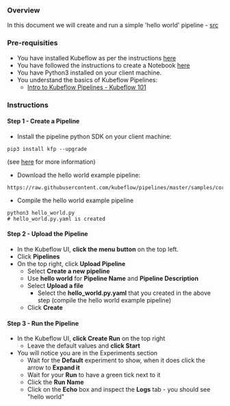 ### Overview

In this document we will create and run a simple 'hello world' pipeline - [src](https://raw.githubusercontent.com/kubeflow/pipelines/master/samples/core/helloworld/hello_world.py)

### Pre-requisities

- You have installed Kubeflow as per the instructions [here](../README-KUBEFLOW.md)
- You have followed the instructions to create a Notebook [here](./HELLO-WORLD-NOTEBOOK.md)
- You have Python3 installed on your client machine.
- You understand the basics of Kubeflow Pipelines:
  - [Intro to Kubeflow Pipelines - Kubeflow 101](https://www.youtube.com/watch?v=_AY8mmbR1o4)

### Instructions

#### Step 1 - Create a Pipeline

- Install the pipeline python SDK on your client machine:

```
pip3 install kfp --upgrade
```

(see [here](https://www.kubeflow.org/docs/pipelines/sdk/install-sdk/) for more information)

- Download the hello world example pipeline:

```
https://raw.githubusercontent.com/kubeflow/pipelines/master/samples/core/helloworld/hello_world.py
```

- Compile the hello world example pipeline

```
python3 hello_world.py
# hello_world.py.yaml is created
```


#### Step 2 - Upload the Pipeline

- In the Kubeflow UI, **click the menu button** on the top left.
- Click **Pipelines**
- On the top right, click **Upload Pipeline**
  - Select **Create a new pipeline**
  - Use **hello world** for **Pipeline Name** and **Pipeline Description**
  - Select **Upload a file**
    - Select the **hello_world.py.yaml** that you created in the above step (compile the hello world example pipeline)
  - Click **Create**
  
#### Step 3 - Run the Pipeline

- In the Kubeflow UI, **click Create Run** on the top right
  - Leave the default values and **click Start**
- You will notice you are in the Experiments section
  - Wait for the **Default** experiment to show, when it does click the arrow to **Expand it**
  - Wait for your **Run** to have a green tick next to it
  - Click the **Run Name** 
  - Click on the **Echo** box and inspect the **Logs** tab - you should see "hello world"
